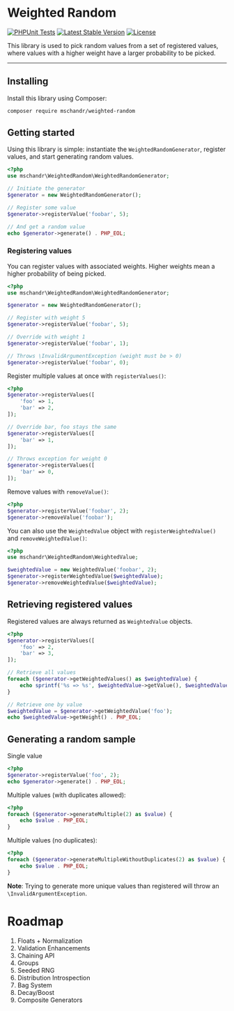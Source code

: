 # Weighted Random

[![PHPUnit Tests](https://github.com/mschandr/weighted-random/actions/workflows/php.yml/badge.svg)](https://github.com/mschandr/weighted-random/actions/workflows/php.yml)
[![Latest Stable Version](https://img.shields.io/packagist/v/mschandr/weighted-random.svg)](https://packagist.org/packages/mschandr/weighted-random)
[![License](https://img.shields.io/github/license/mschandr/weighted-random.svg)](LICENSE)

This library is used to pick random values from a set of registered values, where values with a higher
weight have a larger probability to be picked.

---

## Installing

Install this library using Composer:

```bash
composer require mschandr/weighted-random
```

## Getting started
Using this library is simple: instantiate the `WeightedRandomGenerator`, register values, and start generating random values.

```php
<?php
use mschandr\WeightedRandom\WeightedRandomGenerator;

// Initiate the generator
$generator = new WeightedRandomGenerator();

// Register some value
$generator->registerValue('foobar', 5);

// And get a random value
echo $generator->generate() . PHP_EOL;
```

### Registering values
You can register values with associated weights.
Higher weights mean a higher probability of being picked.

```php
<?php
use mschandr\WeightedRandom\WeightedRandomGenerator;

$generator = new WeightedRandomGenerator();

// Register with weight 5
$generator->registerValue('foobar', 5);

// Override with weight 1
$generator->registerValue('foobar', 1);

// Throws \InvalidArgumentException (weight must be > 0)
$generator->registerValue('foobar', 0);
```
Register multiple values at once with `registerValues()`:

```php
<?php
$generator->registerValues([
    'foo' => 1,
    'bar' => 2,
]);

// Override bar, foo stays the same
$generator->registerValues([
    'bar' => 1,
]);

// Throws exception for weight 0
$generator->registerValues([
    'bar' => 0,
]);
```
Remove values with `removeValue()`:

```php
<?php
$generator->registerValue('foobar', 2);
$generator->removeValue('foobar');
```

You can also use the `WeightedValue` object with `registerWeightedValue()` and `removeWeightedValue()`:

```php
<?php
use mschandr\WeightedRandom\WeightedValue;

$weightedValue = new WeightedValue('foobar', 2);
$generator->registerWeightedValue($weightedValue);
$generator->removeWeightedValue($weightedValue);
```

## Retrieving registered values
Registered values are always returned as `WeightedValue` objects.

```php
<?php
$generator->registerValues([
    'foo' => 2,
    'bar' => 3,
]);

// Retrieve all values
foreach ($generator->getWeightedValues() as $weightedValue) {
    echo sprintf('%s => %s', $weightedValue->getValue(), $weightedValue->getWeight()) . PHP_EOL;
}

// Retrieve one by value
$weightedValue = $generator->getWeightedValue('foo');
echo $weightedValue->getWeight() . PHP_EOL;
```

## Generating a random sample
Single value

```php
<?php
$generator->registerValue('foo', 2);
echo $generator->generate() . PHP_EOL;
```
Multiple values (with duplicates allowed):

```php
<?php
foreach ($generator->generateMultiple(2) as $value) {
    echo $value . PHP_EOL;
}
```
Multiple values (no duplicates):
```php
<?php
foreach ($generator->generateMultipleWithoutDuplicates(2) as $value) {
    echo $value . PHP_EOL;
}
```

**Note**: Trying to generate more unique values than registered will throw an `\InvalidArgumentException`.

# Roadmap

1. Floats + Normalization
2. Validation Enhancements
3. Chaining API
4. Groups
5. Seeded RNG
6. Distribution Introspection
7. Bag System
8. Decay/Boost
9. Composite Generators
